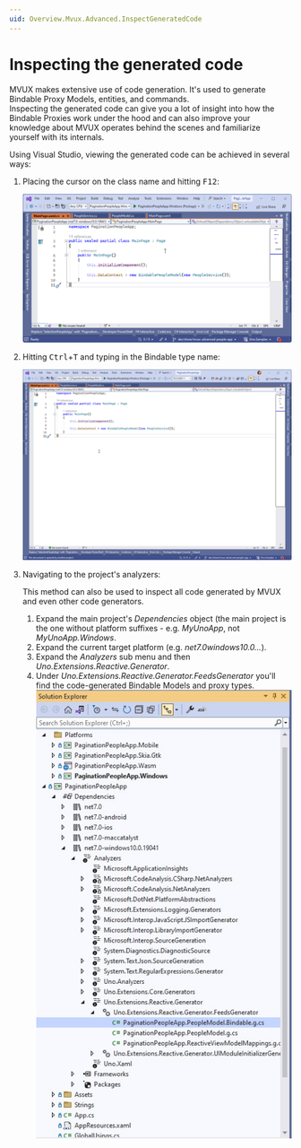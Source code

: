 ```yaml
---
uid: Overview.Mvux.Advanced.InspectGeneratedCode
---
```


# Inspecting the generated code

MVUX makes extensive use of code generation. It's used to generate Bindable Proxy Models, entities, and commands.  
Inspecting the generated code can give you a lot of insight into how the Bindable Proxies work under the hood and can also improve your knowledge about MVUX operates behind the scenes and familiarize yourself with its internals.

Using Visual Studio, viewing the generated code can be achieved in several ways:

1. Placing the cursor on the class name and hitting <kbd>F12</kbd>:

    ![Demonstration of hitting F12 in Visual Studio to see generated code](../Assets/InspectingGeneratedCode-1.gif)

1. Hitting <kbd>Ctrl</kbd>+<kbd>T</kbd> and typing in the Bindable type name:

    ![Demonstration of hitting Control T in Visual Studio to see generated code](../Assets/InspectingGeneratedCode-2.gif)

1. Navigating to the project's analyzers:

    This method can also be used to inspect all code generated by MVUX and even other code generators.

    1. Expand the main project's *Dependencies* object (the main project is the one without platform suffixes - e.g. *MyUnoApp*, not *MyUnoApp.Windows*.
    2. Expand the current target platform (e.g. *net7.0windows10.0...*).
    3. Expand the *Analyzers* sub menu and then *Uno.Extensions.Reactive.Generator*.
    4. Under *Uno.Extensions.Reactive.Generator.FeedsGenerator* you'll find the code-generated Bindable Models and proxy types.
    ![Screenshot of navigating Visual Studio Solution Explorer to inspect generated code](../Assets/InspectingGeneratedCode-3.jpg)
